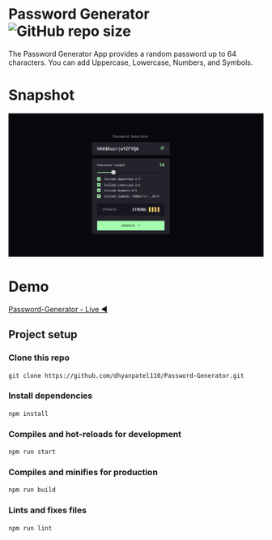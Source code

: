 # Password Generator ![GitHub repo size](https://img.shields.io/github/repo-size/dhyanpatel110/Password-Generator)
The Password Generator App provides a random password up to 64 characters. You can add Uppercase, Lowercase, Numbers, and Symbols.

# Snapshot

![Interface of Password Generator](PasswordGenerator.png)

# Demo

[Password-Generator - Live ◀️](https://password-generator-dhyanpatel110.vercel.app/)


## Project setup

### Clone this repo

```
git clone https://github.com/dhyanpatel110/Password-Generator.git
```

### Install dependencies

```
npm install
```

### Compiles and hot-reloads for development

```
npm run start
```

### Compiles and minifies for production

```
npm run build
```

### Lints and fixes files

```
npm run lint
```
